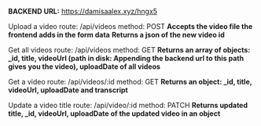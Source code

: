 **BACKEND URL:** https://damisaalex.xyz/hngx5

Upload a video
route: /api/videos
method: POST
**Accepts the video file the frontend adds in the form data**
**Returns a json of the new video id**

Get all videos
route: /api/videos
method: GET
**Returns an array of objects: _id, title, videoUrl (path in disk: Appending the backend url to this path gives you the video), uploadDate of all videos**

Get a video
route: /api/videos/:id
method: GET
**Returns an object: _id, title, videoUrl, uploadDate and transcript**

Update a video title
route: /api/video/:id
method: PATCH
**Returns updated title, _id, videoUrl, uploadDate of the updated video in an object**
